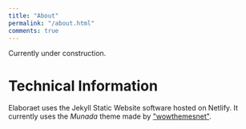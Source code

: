 ```yaml
---
title: "About"
permalink: "/about.html"
comments: true
---
```

Currently under construction.

# Technical Information
Elaboraet uses the Jekyll Static Website software hosted on Netlify. It currently uses the *Munada* theme made by ["wowthemesnet"](https://www.wowthemes.net).

